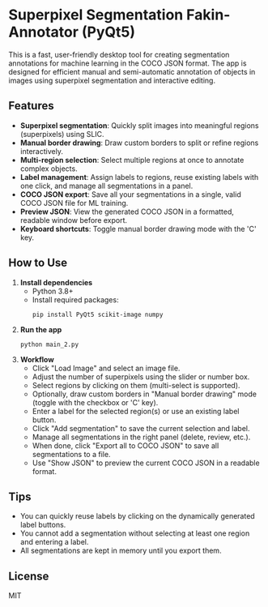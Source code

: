 # Superpixel Segmentation Fakin-Annotator (PyQt5)

This is a fast, user-friendly desktop tool for creating segmentation annotations for machine learning in the COCO JSON format. The app is designed for efficient manual and semi-automatic annotation of objects in images using superpixel segmentation and interactive editing.

## Features

- **Superpixel segmentation**: Quickly split images into meaningful regions (superpixels) using SLIC.
- **Manual border drawing**: Draw custom borders to split or refine regions interactively.
- **Multi-region selection**: Select multiple regions at once to annotate complex objects.
- **Label management**: Assign labels to regions, reuse existing labels with one click, and manage all segmentations in a panel.
- **COCO JSON export**: Save all your segmentations in a single, valid COCO JSON file for ML training.
- **Preview JSON**: View the generated COCO JSON in a formatted, readable window before export.
- **Keyboard shortcuts**: Toggle manual border drawing mode with the 'C' key.

## How to Use

1. **Install dependencies**
   - Python 3.8+
   - Install required packages:
     ```
     pip install PyQt5 scikit-image numpy
     ```
2. **Run the app**
   ```
   python main_2.py
   ```
3. **Workflow**
   - Click "Load Image" and select an image file.
   - Adjust the number of superpixels using the slider or number box.
   - Select regions by clicking on them (multi-select is supported).
   - Optionally, draw custom borders in "Manual border drawing" mode (toggle with the checkbox or 'C' key).
   - Enter a label for the selected region(s) or use an existing label button.
   - Click "Add segmentation" to save the current selection and label.
   - Manage all segmentations in the right panel (delete, review, etc.).
   - When done, click "Export all to COCO JSON" to save all segmentations to a file.
   - Use "Show JSON" to preview the current COCO JSON in a readable format.

## Tips

- You can quickly reuse labels by clicking on the dynamically generated label buttons.
- You cannot add a segmentation without selecting at least one region and entering a label.
- All segmentations are kept in memory until you export them.

## License

MIT
